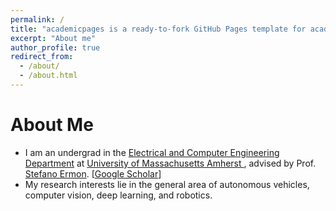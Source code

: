 ```yaml
---
permalink: /
title: "academicpages is a ready-to-fork GitHub Pages template for academic personal websites"
excerpt: "About me"
author_profile: true
redirect_from: 
  - /about/
  - /about.html
---
```



# About Me
* I am an undergrad in the [Electrical and Computer Engineering Department](https://ece.umass.edu/) at [University of Massachusetts Amherst
](https://www.umass.edu/), advised by Prof. [Stefano Ermon](https://cs.stanford.edu/~ermon/). [[Google Scholar](https://scholar.google.com/citations?user=Uqp2VtkAAAAJ&hl=en&oi=ao)]
* My research interests lie in the general area of autonomous vehicles, computer vision, deep learning, and robotics. 

